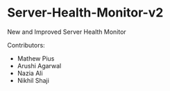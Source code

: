 # Server-Health-Monitor-v2
New and Improved Server Health Monitor

Contributors:
<ul>
<li>Mathew Pius</li>
<li>Arushi Agarwal</li>
<li>Nazia Ali</li>
<li>Nikhil Shaji</li>
</ul>

